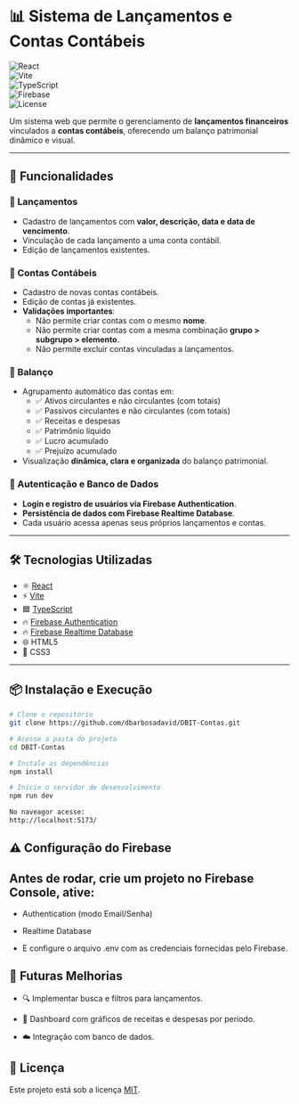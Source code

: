 # 📊 Sistema de Lançamentos e Contas Contábeis  

![React](https://img.shields.io/badge/React-18-blue?logo=react)  
![Vite](https://img.shields.io/badge/Vite-5-purple?logo=vite)  
![TypeScript](https://img.shields.io/badge/TypeScript-5-blue?logo=typescript)  
![Firebase](https://img.shields.io/badge/Firebase-orange?logo=firebase)  
![License](https://img.shields.io/badge/license-MIT-green)

Um sistema web que permite o gerenciamento de **lançamentos financeiros** vinculados a **contas contábeis**, oferecendo um balanço patrimonial dinâmico e visual.  

---

## 🚀 Funcionalidades  

### 📌 Lançamentos  
- Cadastro de lançamentos com **valor, descrição, data e data de vencimento**.  
- Vinculação de cada lançamento a uma conta contábil.  
- Edição de lançamentos existentes.  

### 📌 Contas Contábeis  
- Cadastro de novas contas contábeis.  
- Edição de contas já existentes.  
- **Validações importantes**:  
  - Não permite criar contas com o mesmo **nome**.  
  - Não permite criar contas com a mesma combinação **grupo > subgrupo > elemento**.  
  - Não permite excluir contas vinculadas a lançamentos.  

### 📌 Balanço  
- Agrupamento automático das contas em:  
  - ✅ Ativos circulantes e não circulantes (com totais)  
  - ✅ Passivos circulantes e não circulantes (com totais)  
  - ✅ Receitas e despesas  
  - ✅ Patrimônio líquido  
  - ✅ Lucro acumulado  
  - ✅ Prejuízo acumulado  
- Visualização **dinâmica, clara e organizada** do balanço patrimonial.  

### 🔐 Autenticação e Banco de Dados  
- **Login e registro de usuários via Firebase Authentication**.  
- **Persistência de dados com Firebase Realtime Database**.  
- Cada usuário acessa apenas seus próprios lançamentos e contas.  

---

## 🛠️ Tecnologias Utilizadas  

- ⚛️ [React](https://react.dev/)  
- ⚡ [Vite](https://vitejs.dev/)  
- 🟦 [TypeScript](https://www.typescriptlang.org/)  
- 🔥 [Firebase Authentication](https://firebase.google.com/docs/auth)  
- 🔥 [Firebase Realtime Database](https://firebase.google.com/docs/database)  
- 🌐 HTML5  
- 🎨 CSS3  

---

## 📦 Instalação e Execução  

```bash
# Clone o repositório
git clone https://github.com/dbarbosadavid/DBIT-Contas.git

# Acesse a pasta do projeto
cd DBIT-Contas

# Instale as dependências
npm install

# Inicie o servidor de desenvolvimento
npm run dev

No naveagor acesse:
http://localhost:5173/
```
## ⚠️ Configuração do Firebase
## Antes de rodar, crie um projeto no Firebase Console, ative:

* Authentication (modo Email/Senha)

* Realtime Database

* E configure o arquivo .env com as credenciais fornecidas pelo Firebase.

## 📌 Futuras Melhorias

* 🔍 Implementar busca e filtros para lançamentos.

* 📅 Dashboard com gráficos de receitas e despesas por período.

* ☁️ Integração com banco de dados.

## 📜 Licença

Este projeto está sob a licença [MIT](./LICENSE).
